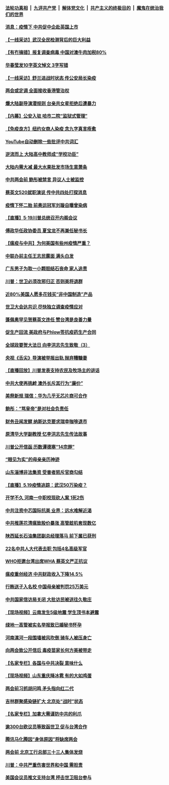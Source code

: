 

####  [法轮功真相](../../../../basic/blob/master/README.md?t=05200901) &nbsp;|&nbsp; [九评共产党](../../../../9ping.md/blob/master/README.md?t=05200901) &nbsp;|&nbsp; [解体党文化](../../../../jtdwh.md/blob/master/README.md?t=05200901)  &nbsp;|&nbsp; [共产主义的终极目的](../../../../gczydzjmd.md/blob/master/README.md?t=05200901) &nbsp;|&nbsp; [魔鬼在统治我们的世界](../../../../mgztzwmdsj.md/blob/master/README.md?t=05200901) 

#### [消息：疫情下 中共促中企赴英国上市](../pages/nsc413/n12122258.md?t=05200901) 

#### [【一线采访】武汉全民检测背后的巨大利益](../pages/nsc413/n12122131.md?t=05200901) 

#### [【有冇搞错】报复调查病毒 中国对澳牛肉加税80%](../pages/nsc413/n12121747.md?t=05200901) 

#### [华春莹发10字英文悼文 3字写错](../pages/nsc413/n12122041.md?t=05200901) 

#### [【一线采访】舒兰进战时状态 传公安局长染疫](../pages/nsc413/n12122034.md?t=05200901) 

#### [两会或定调 全面接收香港管治权](../pages/nsc413/n12122190.md?t=05200901) 

#### [爆大陆副导演潜规则 台亲共女星拒绝后遭暴力](../pages/nsc413/n12121988.md?t=05200901) 

#### [【内幕】公安入驻 哈市二院“监狱式管理”](../pages/nsc413/n12119572.md?t=05200901) 

#### [【免疫良方】纽约女商人染疫 念九字真言痊愈](../pages/nsc413/n12122008.md?t=05200901) 

#### [YouTube自动删除一些批评中共词汇](../pages/nsc413/n12122108.md?t=05200901) 

#### [逆流而上 大陆高中教师成“学校功臣”](../pages/nsc413/n12121992.md?t=05200901) 

#### [大陆内需大减 最大水果批发市场生意萧条](../pages/nsc413/n12121969.md?t=05200901) 

#### [中共两会前 鲍彤被禁言 异议人士被监控](../pages/nsc413/n12121922.md?t=05200901) 

#### [蔡英文520就职演说 传中共四处打探消息](../pages/nsc413/n12122014.md?t=05200901) 

#### [疫情下怀二胎 前奥运冠军刘璇自曝曾染病](../pages/nsc413/n12121719.md?t=05200901) 

#### [【直播】5·19川普总统召开内阁会议](../pages/nsc413/n12121773.md?t=05200901) 

#### [傅政华任政协委员 夏宝龙不再兼任秘书长](../pages/nsc413/n12121727.md?t=05200901) 

#### [【瘟疫与中共】为何美国有些州疫情严重？](../pages/nsc413/n12116751.md?t=05200901) 

#### [中联办前主任王志民露面 满头白发](../pages/nsc413/n12121431.md?t=05200901) 

#### [广东男子为取一小颗胆结石丧命 家人追责](../pages/nsc413/n12121849.md?t=05200901) 

#### [川普：世卫必须改邪归正 否则美将退群](../pages/nsc413/n12119972.md?t=05200901) 

#### [近80%美国人愿多花钱买“非中国制造”产品](../pages/nsc413/n12121647.md?t=05200901) 

#### [世卫大会达共识 尽快独立调查疫情应对](../pages/nsc413/n12121699.md?t=05200901) 

#### [蓬佩奥罕见贺蔡英文连任 赞台湾是良善力量](../pages/nsc413/n12121690.md?t=05200901) 

#### [促生产回流 美政府与Phlow签抗疫药生产合同](../pages/nsc413/n12121566.md?t=05200901) 

#### [全球政要贺大法日 向李洪志先生致敬（3）](../pages/nsc413/n12116776.md?t=05200901) 

#### [央视《舌尖》导演被举报出轨 抛弃糟糠妻](../pages/nsc413/n12121494.md?t=05200901) 

#### [【直播回放】川普发表支持农民及牧场主的讲话](../pages/nsc413/n12121459.md?t=05200901) 

#### [中共大使再挑衅 澳外长斥其行为“廉价”](../pages/nsc413/n12121495.md?t=05200901) 

#### [美祭新规 瑞信：华为几乎无芯片商可合作](../pages/nsc413/n12121520.md?t=05200901) 

#### [鲍彤：“骂皇帝”是对社会负责任](../pages/nsc413/n12121404.md?t=05200901) 

#### [财务丑闻发酵 纳斯达克要求瑞幸咖啡退市](../pages/nsc413/n12121438.md?t=05200901) 

#### [原清华大学副教授 忆李洪志先生传法故事](../pages/nsc413/n12121355.md?t=05200901) 

#### [川普公开信函 历数谭德塞“14宗罪”](../pages/nsc413/n12121039.md?t=05200901) 

#### [“眼见为实”的母亲亲历神迹](../pages/nsc413/n12120592.md?t=05200901) 

#### [山东淄博非法集资 受害者怒斥官商勾结](../pages/nsc413/n12119002.md?t=05200901) 

#### [【直播】5.19疫情追踪：武汉50万染疫？](../pages/nsc413/n12121002.md?t=05200901) 

#### [开学不久 河南一中职校现砍人案 1死2伤](../pages/nsc413/n12121036.md?t=05200901) 

#### [中共注资中芯国际抗美 业界：远水难解近渴](../pages/nsc413/n12119787.md?t=05200901) 

#### [中共推莲花清瘟致股价暴涨 高管趁机套现数亿](../pages/nsc413/n12120828.md?t=05200901) 

#### [陕西延长石油集团副总经理落马 前下属已获刑](../pages/nsc413/n12120698.md?t=05200901) 

#### [22名中共人大代表去职 包括4名高级军官](../pages/nsc413/n12120861.md?t=05200901) 

#### [WHO拒邀台湾出席WHA 蔡英文严正抗议](../pages/nsc413/n12120731.md?t=05200901) 

#### [瘟疫重创经济 中共财政收入下降14.5%](../pages/nsc413/n12120743.md?t=05200901) 

#### [行贿送子入名校 中国母亲被判罚25万美元](../pages/nsc413/n12120646.md?t=05200901) 

#### [中共国家信访局关闭 大批访民被送往久敬庄](../pages/nsc413/n12120631.md?t=05200901) 

#### [【现场视频】云南发生5级地震 学生顶书本避震](../pages/nsc413/n12120352.md?t=05200901) 

#### [绿地一高管被实名举报致已婚秘书怀孕](../pages/nsc413/n12120386.md?t=05200901) 

#### [河南漯河一段围墙被风吹倒 骑车人被压身亡](../pages/nsc413/n12120548.md?t=05200901) 

#### [向两会致公开信后 毒疫苗家长何方美被带走](../pages/nsc413/n12120341.md?t=05200901) 

#### [【名家专栏】各国与中共决裂 意味什么](../pages/nsc413/n12113628.md?t=05200901) 

#### [【现场视频】山东重庆降冰雹 有的大如鸡蛋](../pages/nsc413/n12119964.md?t=05200901) 

#### [两会前习抓胡问鸣 矛头指向红二代](../pages/nsc413/n12118640.md?t=05200901) 

#### [吉林群聚感染链扩大 北京处“战时”状态](../pages/nsc413/n12120045.md?t=05200901) 

#### [【名家专栏】加拿大需谨防中共的利爪](../pages/nsc413/n12116342.md?t=05200901) 

#### [逾300台欧议员等致函世卫 促与台湾合作](../pages/nsc413/n12119819.md?t=05200901) 

#### [腾讯马化腾因“身体原因”将缺席两会](../pages/nsc413/n12119910.md?t=05200901) 

#### [两会前 北京工行总部三十三人集体发烧](../pages/nsc413/n12119762.md?t=05200901) 

#### [川普：中共严重伤害世界和中国 需担责](../pages/nsc413/n12119883.md?t=05200901) 

#### [美国会议员推文支持台湾 抨击世卫阻台参与](../pages/nsc413/n12119771.md?t=05200901) 

